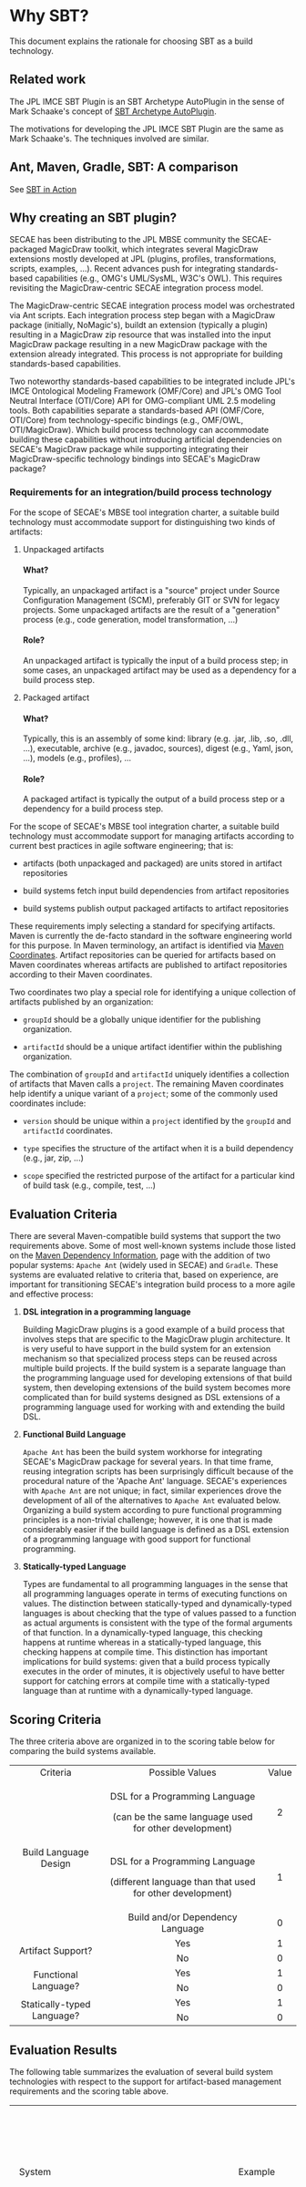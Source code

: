 # Why SBT?

This document explains the rationale for choosing SBT as a build technology.

## Related work

The JPL IMCE SBT Plugin is an SBT Archetype AutoPlugin in the sense of Mark Schaake's concept of
[SBT Archetype AutoPlugin](http://www.slideshare.net/MarkSchaake/archetype-autoplugins).

The motivations for developing the JPL IMCE SBT Plugin are the same as Mark Schaake's.
The techniques involved are similar.

## Ant, Maven, Gradle, SBT: A comparison

See [SBT in Action](http://www.manning.com/suereth2/SBTinA_meap_ch1.pdf "Chapter 1")

## Why creating an SBT plugin?

SECAE has been distributing to the JPL MBSE community the SECAE-packaged MagicDraw toolkit,
which integrates several MagicDraw extensions mostly developed
at JPL (plugins, profiles, transformations, scripts, examples, ...).
Recent advances push for integrating standards-based capabilities (e.g., OMG's UML/SysML, W3C's OWL).
This requires revisiting the MagicDraw-centric SECAE integration process model.

The MagicDraw-centric SECAE integration process model was orchestrated via Ant scripts.
Each integration process step began with a MagicDraw package (initially, NoMagic's),
buildt an extension (typically a plugin) resulting in a MagicDraw zip resource
that was installed into the input MagicDraw package resulting in a new MagicDraw package
with the extension already integrated. This process is not appropriate for building standards-based
capabilities.

Two noteworthy standards-based capabilities to be integrated include JPL's IMCE Ontological Modeling Framework
(OMF/Core) and JPL's OMG Tool Neutral Interface (OTI/Core) API for OMG-compliant UML 2.5 modeling tools.
Both capabilities separate a standards-based API (OMF/Core, OTI/Core)
from technology-specific bindings (e.g., OMF/OWL, OTI/MagicDraw). Which build process technology can
accommodate building these capabilities without introducing artificial dependencies on SECAE's MagicDraw package
while supporting integrating their MagicDraw-specific technology bindings into SECAE's MagicDraw package?

### Requirements for an integration/build process technology

For the scope of SECAE's MBSE tool integration charter, a suitable build technology must accommodate support for
distinguishing two kinds of artifacts:

1. Unpackaged artifacts

    #### What?

    Typically, an unpackaged artifact is a "source" project under Source Configuration Management (SCM),
    preferably GIT or SVN for legacy projects. Some unpackaged artifacts are the result of a "generation" process
    (e.g., code generation, model transformation, ...)

    #### Role?

    An unpackaged artifact is typically the input of a build process step;
    in some cases, an unpackaged artifact may be used as a dependency for a build process step.

2. Packaged artifact

    #### What?

    Typically, this is an assembly of some kind: library (e.g. .jar, .lib, .so, .dll, ...), executable,
    archive (e.g., javadoc, sources), digest (e.g., Yaml, json, ...), models (e.g., profiles), ...

    #### Role?

    A packaged artifact is typically the output of a build process step or a dependency for a build process step.

For the scope of SECAE's MBSE tool integration charter, a suitable build technology must accommodate support for
managing artifacts according to current best practices in agile software engineering; that is:

* artifacts (both unpackaged and packaged) are units stored in artifact repositories

* build systems fetch input build dependencies from artifact repositories

* build systems publish output packaged artifacts to artifact repositories

These requirements imply selecting a standard for specifying artifacts.
Maven is currently the de-facto standard in the software engineering world for this purpose.
In Maven terminology, an artifact is identified via [Maven Coordinates](http://maven.apache.org/pom.html#Maven_Coordinates).
Artifact repositories can be queried for artifacts based on Maven coordinates
whereas artifacts are published to artifact repositories according to their Maven coordinates.

Two coordinates two play a special role for identifying a unique collection of artifacts published by an organization:

* `groupId` should be a globally unique identifier for the publishing organization.

* `artifactId` should be a unique artifact identifier within the publishing organization.

The combination of `groupId` and `artifactId` uniquely identifies a collection of artifacts that Maven calls a `project`.
The remaining Maven coordinates help identify a unique variant of a `project`; some of the commonly used coordinates include:

* `version` should be unique within a `project` identified by the `groupId` and `artifactId` coordinates.

* `type` specifies the structure of the artifact when it is a build dependency (e.g., jar, zip, ...)

* `scope` specified the restricted purpose of the artifact for a particular kind of build task (e.g., compile, test, ...)

## Evaluation Criteria

There are several Maven-compatible build systems that support the two requirements above.
Some of  most well-known systems include those listed on
the [Maven Dependency Information](http://maven.apache.org/ref/3.3.3/maven-repository-metadata/dependency-info.html),
page with the addition of two popular systems: `Apache Ant` (widely used in SECAE) and `Gradle`.
These systems are evaluated relative to criteria that,
based on experience, are important for transitioning SECAE's integration build process
to a more agile and effective process:

1. **DSL integration in a programming language**

    Building MagicDraw plugins is a good example of a build process that involves steps
    that are specific to the MagicDraw plugin architecture. It is very useful to have support
    in the build system for an extension mechanism so that specialized process steps can be reused
    across multiple build projects. If the build system is a separate language than the programming language
    used for developing extensions of that build system, then developing extensions of the build system
    becomes more complicated than for build systems designed as DSL extensions of a programming language
    used for working with and extending the build DSL.

2. **Functional Build Language**

    `Apache Ant` has been the build system workhorse for integrating SECAE's MagicDraw package for several years.
    In that time frame, reusing integration scripts has been surprisingly difficult because of the procedural nature
    of the 'Apache Ant' language. SECAE's experiences with `Apache Ant` are not unique; in fact, similar experiences
    drove the development of all of the alternatives to `Apache Ant` evaluated below. Organizing a build system
    according to pure functional programming principles is a non-trivial challenge; however, it is one that is
    made considerably easier if the build language is defined as a DSL extension of a programming language with good
    support for functional programming.

3. **Statically-typed Language**

    Types are fundamental to all programming languages in the sense that all programming languages operate in terms
    of executing functions on values. The distinction between statically-typed and dynamically-typed
    languages is about checking that the type of values passed to a function as actual arguments is consistent
    with the type of the formal arguments of that function. In a dynamically-typed language, this checking happens
    at runtime whereas in a statically-typed language, this checking happens at compile time. This distinction has
    important implications for build systems: given that a build process typically executes in the order of minutes,
    it is objectively useful to have better support for catching errors at compile time with a statically-typed language
    than at runtime with a dynamically-typed language.

## Scoring Criteria

The three criteria above are organized in to the scoring table below for comparing the build systems available.

<p>
<table>
<tr>
<td align="center">Criteria</td>
<td align="center">Possible Values</td>
<td align="center">Value</td>
</tr>
<tr>
<td align="center" rowspan="3">Build Language Design</td>
<td align="center"><span align="center"><p>DSL for a Programming Language</p><p>(can be the same language used for other development)</p></span></td>
<td align="center">2</td>
</tr>
<tr>
<td align="center"><span align="center"><p>DSL for a Programming Language</p><p>(different language than that used for other development)</p></span></td>
<td align="center">1</td>
</tr>
<tr>
<td align="center">Build and/or Dependency Language</td>
<td align="center">0</td>
</tr>
<tr>
<td align="center" rowspan="2">Artifact Support?</td>
<td align="center">Yes</td>
<td align="center">1</td>
</tr>
<tr>
<td align="center">No</td>
<td align="center">0</td>
</tr>
<tr>
<td align="center" rowspan="2">Functional Language?</td>
<td align="center">Yes</td>
<td align="center">1</td>
</tr>
<tr>
<td align="center">No</td>
<td align="center">0</td>
</tr>
<tr>
<td align="center" rowspan="2">Statically-typed Language?</td>
<td align="center">Yes</td>
<td align="center">1</td>
</tr>
<tr>
<td align="center">No</td>
<td align="center">0</td>
</tr>
</table>
</p>

## Evaluation Results

The following table summarizes the evaluation of several build system technologies with respect
to the support for artifact-based management requirements and the scoring table above.

<p>
<table>
<tr>
<td align="center">System</td>
<td align="center">Example</td>
<td align="center">Build Language Design: <span><p align="left">- Build and/or Dependency Language</p><p align="left">- DSL for a Programming Language</p></span></td>
<td align="center"><span align="middle"><p>Native Maven</p>
<p>Artifact Support?</p><span></td>
<td align="center"><span align="middle"><p>Functional</p>
<p>Language?</p><span></td>
<td align="center"><span align="middle"><p>Static</p>
<p>Typing?</p><span></td>
<td align="center">Score</td>
</tr>
<tr>
<td align="center"><a href="http://maven.apache.org/">Apache Maven</a></td>
<td><div class="source">
    <pre>
&lt;dependency&gt;
  &lt;groupId&gt;org.apache.maven&lt;/groupId&gt;
  &lt;artifactId&gt;maven-repository-metadata&lt;/artifactId&gt;
  &lt;version&gt;3.3.3&lt;/version&gt;
&lt;/dependency&gt;</pre></div></td>
<td align="center">Build & Dependency</td>
<td align="center">Yes</td>
<td align="center">Yes</td>
<td align="center">No</td>
<td align="center">2</td>
</tr>
<tr>
<td align="center"><a href="http://maven.apache.org/">Apache Ivy</a></td>
<td><div class="source">
    <pre>
&lt;dependency org=&quot;org.apache.maven&quot; name=&quot;maven-repository-metadata&quot; rev=&quot;3.3.3&quot;&gt;
  &lt;artifact name=&quot;maven-repository-metadata&quot; type=&quot;jar&quot; /&gt;
&lt;/dependency&gt;</pre></div></td>
<td align="center">Dependency-only</td>
<td align="center">Yes</td>
<td align="center">N/A</td>
<td align="center">N/A</td>
<td align="center">1</td>
</tr>
<tr>
<td align="center"><a href="http://ant.apache.org">Apache Ant</a></td>
<td><div class="source">
    <pre>
&lt;target name=&quot;compile&quot; depends=&quot;init&quot;
    description=&quot;compile the source &quot; &gt;
  &lt;!-- Compile the java code from ${src} into ${build} --&gt;
  &lt;javac srcdir=&quot;${src}&quot; destdir=&quot;${build}&quot;/&gt;
&lt;/target&gt;

&lt;target name=&quot;dist&quot; depends=&quot;compile&quot;
    description=&quot;generate the distribution&quot; &gt;
  &lt;!-- Create the distribution directory --&gt;
  &lt;mkdir dir=&quot;${dist}/lib&quot;/&gt;

  &lt;!-- Put everything in ${build} into the MyProject-${DSTAMP}.jar file --&gt;
  &lt;jar jarfile=&quot;${dist}/lib/MyProject-${DSTAMP}.jar&quot; basedir=&quot;${build}&quot;/&gt;
&lt;/target&gt;</pre></div></td>
<td align="center">Build-only</td>
<td align="center">No</td>
<td align="center">No</td>
<td align="center">No</td>
<td align="center">0</td>
</tr>
<tr>
<td align="center"><a href="http://maven.apache.org/">Apache Buildr</a></td>
<td><div class="source">
    <pre>'org.apache.maven:maven-repository-metadata:jar:3.3.3'</pre></div></td>
<td align="center">Ruby-based DSL</td>
<td align="center">Yes</td>
<td align="center">Yes</td>
<td align="center">No</td>
<td align="center">3</td>
</tr>
<tr>
<td align="center"><a href="http://docs.groovy-lang.org/latest/html/documentation/grape.html">Groovy Grape</a></td>
<td><div class="source">
    <pre>
@Grapes(
  @Grab(group='org.apache.maven', module='maven-repository-metadata', version='3.3.3')
)</pre></div></td>
<td rowspan="3" align="center">Groovy-based DSL</td>
<td align="center">Yes</td>
<td rowspan="3" align="center">Yes</td>
<td rowspan="3" align="center">No</td>
<td rowspan="3" align="center">3</td>
</tr>
<tr>
<td align="center"><a href="https://grails.org">Grails</a></td>
<td><div class="source">
    <pre>compile 'org.apache.maven:maven-repository-metadata:3.3.3'</pre></div></td>
<td align="center">Yes</td>
</tr>
<tr>
<td align="center"><a href="https://docs.gradle.org/">Gradle</a></td>
<td><div class="source">
    <pre>
dependencies {
  compile group: 'org.hibernate', name: 'hibernate-core', version: '3.6.7.Final'
  testCompile group: 'junit', name: 'junit', version: '4.+'
}</pre></div></td>
<td align="center">Yes</td>
</tr>
<tr>
<td align="center"><a href="http://leiningen.org">Leiningen</a></td>
<td><div class="source">
    <pre>[org.apache.maven/maven-repository-metadata &quot;3.3.3&quot;]</pre></div></td>
<td align="center">Clojure-based DSL</td>
<td align="center">Yes</td>
<td align="center">Yes</td>
<td align="center">No</td>
<td align="center">3</td>
</tr>
<tr>
<td align="center"><a href="http://www.scala-sbt.org">SBT</a></td>
<td><div class="source">
    <pre>libraryDependencies += &quot;org.apache.maven&quot; % &quot;maven-repository-metadata&quot; % &quot;3.3.3&quot;</pre></div></td>
<td align="center"><b>Scala-based DSL</b></td>
<td align="center"><b>Yes</b></td>
<td align="center"><b>Yes</b></td>
<td align="center"><b>Yes</b></td>
<td align="center"><b>5</b></td>
</tr>
</table>
</p>

Based on the objective evaluation criteria and ranking, SBT is a better choice than
all other Maven-based build language systems available today.

Note that, by definition, this objective evaluation excludes subjective factors such as training.
